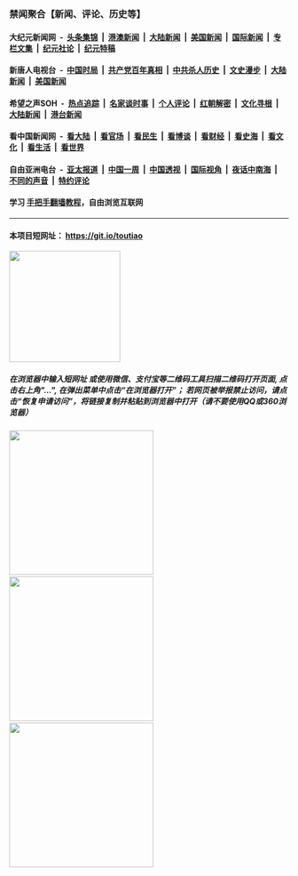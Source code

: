 ### 禁闻聚合【新闻、评论、历史等】

#### 大纪元新闻网 &nbsp;-&nbsp; [头条集锦](indexes/E头条集锦.md?t=02071222) &nbsp;|&nbsp; [港澳新闻](indexes/E港澳新闻.md?t=02071222)  &nbsp;|&nbsp; [大陆新闻](indexes/E大陆新闻.md?t=02071222) &nbsp;|&nbsp; [美国新闻](indexes/E美国新闻.md?t=02071222) &nbsp;|&nbsp; [国际新闻](indexes/E国际新闻.md?t=02071222) &nbsp;|&nbsp; [专栏文集](indexes/E专栏文集.md?t=02071222) &nbsp;|&nbsp; [纪元社论](indexes/E纪元社论.md?t=02071222) &nbsp;|&nbsp; [纪元特稿](indexes/E纪元特稿.md?t=02071222) 

#### 新唐人电视台 &nbsp;-&nbsp; [中国时局](indexes/N中国时局.md?t=02071222) &nbsp;|&nbsp; [共产党百年真相](indexes/N共产党百年真相.md?t=02071222) &nbsp;|&nbsp; [中共杀人历史](indexes/N中共杀人历史.md?t=02071222) &nbsp;|&nbsp; [文史漫步](indexes/N文史漫步.md?t=02071222) &nbsp;|&nbsp; [大陆新闻](indexes/N大陆新闻.md?t=02071222) &nbsp;|&nbsp; [美国新闻](indexes/N美国新闻.md?t=02071222)

#### 希望之声SOH &nbsp;-&nbsp; [热点追踪](indexes/H热点追踪.md?t=02071222) &nbsp;|&nbsp; [名家谈时事](indexes/H名家谈时事.md?t=02071222) &nbsp;|&nbsp; [个人评论](indexes/H个人评论.md?t=02071222)  &nbsp;|&nbsp; [红朝解密](indexes/H红朝解密.md?t=02071222) &nbsp;|&nbsp; [文化寻根](indexes/H文化寻根.md?t=02071222) &nbsp;|&nbsp; [大陆新闻](indexes/H大陆新闻.md?t=02071222) &nbsp;|&nbsp; [港台新闻](indexes/H港台新闻.md?t=02071222)

#### 看中国新闻网 &nbsp;-&nbsp; [看大陆](indexes/S看大陆.md?t=02071222) &nbsp;|&nbsp; [看官场](indexes/S看官场.md?t=02071222) &nbsp;|&nbsp; [看民生](indexes/S看民生.md?t=02071222)  &nbsp;|&nbsp; [看博谈](indexes/S看博谈.md?t=02071222) &nbsp;|&nbsp; [看财经](indexes/S看财经.md?t=02071222) &nbsp;|&nbsp; [看史海](indexes/S看史海.md?t=02071222) &nbsp;|&nbsp; [看文化](indexes/S看文化.md?t=02071222) &nbsp;|&nbsp; [看生活](indexes/S看生活.md?t=02071222) &nbsp;|&nbsp; [看世界](indexes/S看世界.md?t=02071222)

#### 自由亚洲电台 &nbsp;-&nbsp; [亚太报道](indexes/R亚太报道.md?t=02071222) &nbsp;|&nbsp; [中国一周](indexes/R中国一周.md?t=02071222) &nbsp;|&nbsp; [中国透视](indexes/R中国透视.md?t=02071222)  &nbsp;|&nbsp; [国际视角](indexes/R国际视角.md?t=02071222) &nbsp;|&nbsp; [夜话中南海](indexes/R夜话中南海.md?t=02071222) &nbsp;|&nbsp; [不同的声音](indexes/R不同的声音.md?t=02071222) &nbsp;|&nbsp; [特约评论](indexes/R特约评论.md?t=02071222)

#### 学习 [手把手翻墙教程](https://github.com/gfw-breaker/guides/wiki)，自由浏览互联网

----

#### 本项目短网址： https://git.io/toutiao
<img src="https://raw.githubusercontent.com/gfw-breaker/banned-news/master/scripts/img/qr.png" width="200px"/>  

##### 在浏览器中输入短网址 或使用微信、支付宝等二维码工具扫描二维码打开页面, 点击右上角"...", 在弹出菜单中点击“在浏览器打开”； 若网页被举报禁止访问，请点击“恢复申请访问”，将链接复制并粘贴到浏览器中打开（请不要使用QQ或360浏览器）

<img src="https://raw.githubusercontent.com/gfw-breaker/banned-news/master/scripts/img/1.png" width="260px"/> &nbsp; <img src="https://raw.githubusercontent.com/gfw-breaker/banned-news/master/scripts/img/2.png" width="260px"/> &nbsp; <img src="https://raw.githubusercontent.com/gfw-breaker/banned-news/master/scripts/img/3.png" width="260px"/>
